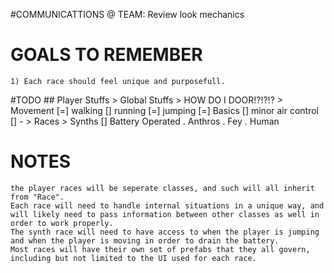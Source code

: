 ﻿#COMMUNICATTIONS
	@ TEAM:
		Review look mechanics

# GOALS TO REMEMBER
	1) Each race should feel unique and purposefull.

#TODO
	## Player Stuffs
		> Global Stuffs
		> HOW DO I DOOR!?!?!?
			> Movement
				[=] walking
				[] running
				[=] jumping
					[=] Basics
					[] minor air control
					[] 
			- 
		> Races
			> Synths
				[] Battery Operated
			. Anthros
			. Fey
			. Human

# NOTES
	the player races will be seperate classes, and such will all inherit from "Race".
	Each race will need to handle internal situations in a unique way, and will likely need to pass information between other classes as well in order to work properly.
	The synth race will need to have access to when the player is jumping and when the player is moving in order to drain the battery.
	Most races will have their own set of prefabs that they all govern, including but not limited to the UI used for each race.